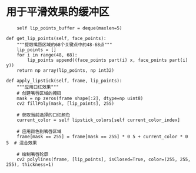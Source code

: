# 用于平滑效果的缓冲区
        self lip_points_buffer = deque(maxlen=5)
    
    def get_lip_points(self, face_points):
        """提取嘴唇区域的68个关键点中的48-68点"""
        lip_points = []
        for i in range(48, 68):
            lip_points append((face_points part(i) x, face_points part(i) y))
        return np array(lip_points, np int32)
    
    def apply_lipstick(self, frame, lip_points):
        """应用口红效果"""
        # 创建嘴唇区域的掩码
        mask = np zeros(frame shape[:2], dtype=np uint8)
        cv2 fillPoly(mask, [lip_points], 255)
        
        # 获取当前选择的口红颜色
        current_color = self lipstick_colors[self current_color_index]
        
        # 应用颜色到嘴唇区域
        frame[mask == 255] = frame[mask == 255] * 0 5 + current_color * 0 5  # 混合效果
        
        # 绘制嘴唇轮廓
        cv2 polylines(frame, [lip_points], isClosed=True, color=(255, 255, 255), thickness=1)
